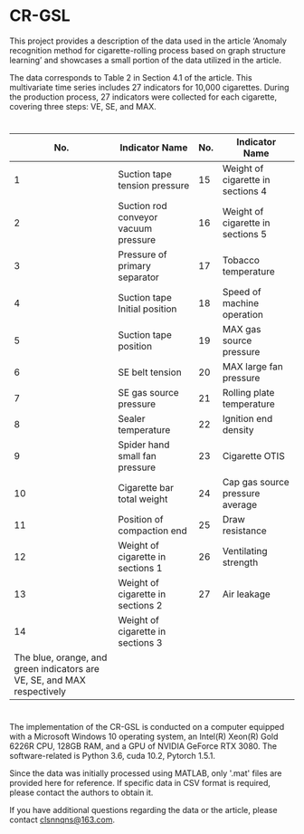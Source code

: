 # CR-GSL
This project provides a description of the data used in the article ‘Anomaly recognition method for cigarette-rolling process based on graph structure learning’ and showcases a small portion of the data utilized in the article.

The data corresponds to Table 2 in Section 4.1 of the article. This multivariate time series includes 27 indicators for 10,000 cigarettes. During the production process, 27 indicators were collected for each cigarette, covering three steps: VE, SE, and MAX.
#
| No.       | Indicator Name                       | No. | Indicator Name                    |
| --------- | ------------------------------------ | --- | --------------------------------- |
| 1         | Suction tape tension pressure        | 15  | Weight of cigarette in sections 4 |
| 2         | Suction rod conveyor vacuum pressure | 16  | Weight of cigarette in sections 5 |
| 3         | Pressure of primary separator        | 17  | Tobacco temperature               |
| 4         | Suction tape Initial position        | 18  | Speed of machine operation        |
| 5         | Suction tape position                | 19  | MAX gas source pressure           |
| 6         | SE belt tension                      | 20  | MAX large fan pressure            |
| 7         | SE gas source pressure               | 21  | Rolling plate temperature         |
| 8         | Sealer temperature                   | 22  | Ignition end density              |
| 9         | Spider hand small fan pressure       | 23  | Cigarette OTIS                    |
| 10        | Cigarette bar total weight           | 24  | Cap gas source pressure average   |
| 11        | Position of compaction end           | 25  | Draw resistance                   |
| 12        | Weight of cigarette in sections 1    | 26  | Ventilating strength              |
| 13        | Weight of cigarette in sections 2    | 27  | Air leakage                       |
| 14        | Weight of cigarette in sections 3    |     |
| The blue, orange, and green indicators are VE, SE, and MAX respectively |					
#





The implementation of the CR-GSL is conducted on a computer equipped with a Microsoft Windows 10 operating system, an Intel(R) Xeon(R) Gold 6226R CPU, 128GB RAM, and a GPU of NVIDIA GeForce RTX 3080. The software-related is Python 3.6, cuda 10.2, Pytorch 1.5.1.


Since the data was initially processed using MATLAB, only '.mat' files are provided here for reference. If specific data in CSV format is required, please contact the authors to obtain it.


If you have additional questions regarding the data or the article, please contact clsnnqns@163.com.
